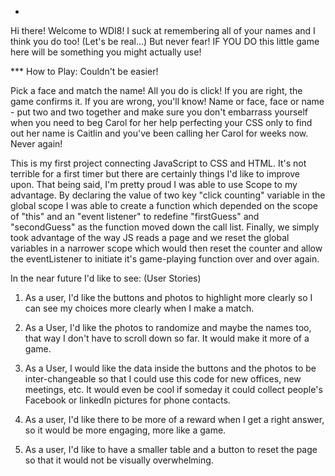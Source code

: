 *

Hi there! Welcome to WDI8! I suck at remembering all of your names and I think you do too! (Let's be real...) But never fear! IF YOU DO this little game here will be something you might actually use!

*** How to Play: Couldn't be easier!


Pick a face and match the name! All you do is click! If you are right, the game confirms it. If you are wrong, you'll know! Name or face, face or name - put two and two together and make sure you don't embarrass yourself when you need to beg Carol for her help perfecting your CSS only to find out her name is Caitlin and you've been calling her Carol for weeks now. Never again!

This is my first project connecting JavaScript to CSS and HTML. It's not terrible for a first timer but there are certainly things I'd like to improve upon. That being said, I'm pretty proud I was able to use Scope to my advantage. By declaring the value of two key "click counting" variable in the global scope I was able to create a function which depended on the scope of "this" and an "event listener" to redefine "firstGuess" and "secondGuess" as the function moved down the call list. Finally, we simply took advantage of the way JS reads a page and we reset the global variables in a narrower scope which would then reset the counter and allow the eventListener to initiate it's game-playing function over and over again.



In the near future I'd like to see: (User Stories)
1. As a user, I'd like the buttons and photos to highlight more clearly so I can see my choices more clearly when I make a match.

2. As a User, I'd like the photos to randomize and maybe the names too, that way I don't have to scroll down so far. It would make it more of a game.

3. As a User, I would like the data inside the buttons and the photos to be inter-changeable so that I could use this code for new offices, new meetings, etc. It would even be cool if someday it could collect people's Facebook or linkedIn pictures for phone contacts.

4. As a user, I'd like there to be more of a reward when I get a right answer, so it would be more engaging, more like a game.

5. As a user, I'd like to have a smaller table and a button to reset the page so that it would not be visually overwhelming.

